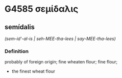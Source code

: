 # G4585 σεμίδαλις

## semídalis

_(sem-id'-al-is | seh-MEE-tha-lees | say-MEE-tha-lees)_

### Definition

probably of foreign origin; fine wheaten flour; fine flour; 

- the finest wheat flour
